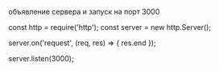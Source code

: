 
объявление сервера и запуск на порт 3000

const http = require('http');
const server = new http.Server();

server.on('request', (req, res) => {
	res.end
});

server.listen(3000);